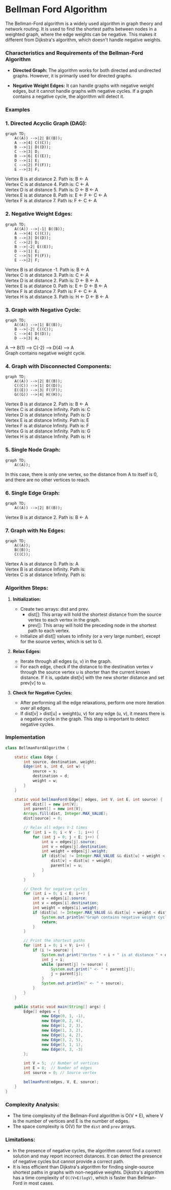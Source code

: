 # Bellman Ford Algorithm

The Bellman-Ford algorithm is a widely used algorithm in graph theory and network routing. It is used to find the shortest paths between nodes in a weighted graph, where the edge weights can be negative. This makes it different from Dijkstra's algorithm, which doesn't handle negative weights.

### Characteristics and Requirements of the Bellman-Ford Algorithm

- **Directed Graph:** The algorithm works for both directed and undirected graphs. However, it is primarily used for directed graphs.

- **Negative Weight Edges:** It can handle graphs with negative weight edges, but it cannot handle graphs with negative cycles. If a graph contains a negative cycle, the algorithm will detect it.

### Examples

### 1. Directed Acyclic Graph (DAG):

```mermaid
graph TD;
    A((A)) -->|2| B((B));
    A -->|4| C((C));
    B -->|1| D((D));
    C -->|3| D;
    B -->|6| E((E));
    D -->|1| E;
    C -->|2| F((F));
    E -->|3| F;
```
Vertex B is at distance 2. Path is: B <- A  
Vertex C is at distance 4. Path is: C <- A  
Vertex D is at distance 5. Path is: D <- B <- A  
Vertex E is at distance 8. Path is: E <- F <- C <- A  
Vertex F is at distance 7. Path is: F <- C <- A  

### 2. Negative Weight Edges:

```mermaid
graph TD;
    A((A)) -->|-1| B((B));
    A -->|4| C((C));
    B -->|3| D((D));
    C -->|2| D;
    B -->|-2| E((E));
    D -->|1| E;
    C -->|5| F((F));
    E -->|2| F;
```
Vertex B is at distance -1. Path is: B <- A  
Vertex C is at distance 3. Path is: C <- A  
Vertex D is at distance 2. Path is: D <- B <- A  
Vertex E is at distance 0. Path is: E <- D <- B <- A  
Vertex F is at distance 7. Path is: F <- C <- A  
Vertex H is at distance 3. Path is: H <- D <- B <- A  

### 3. Graph with Negative Cycle:

```mermaid
graph TD;
    A((A)) -->|1| B((B));
    B -->|-2| C((C));
    C -->|4| D((D));
    D -->|3| A;
```
A --> B(1) --> C(-2) --> D(4) --> A  
Graph contains negative weight cycle. 

### 4. Graph with Disconnected Components:

```mermaid
graph TD;
    A((A)) -->|2| B((B));
    C((C)) -->|1| D((D));
    E((E)) -->|3| F((F));
    G((G)) -->|4| H((H));
```

Vertex B is at distance 2. Path is: B <- A  
Vertex C is at distance Infinity. Path is: C  
Vertex D is at distance Infinity. Path is: D  
Vertex E is at distance Infinity. Path is: E  
Vertex F is at distance Infinity. Path is: F  
Vertex G is at distance Infinity. Path is: G  
Vertex H is at distance Infinity. Path is: H  


### 5. Single Node Graph:

```mermaid
graph TD;
    A((A));
```
In this case, there is only one vertex, so the distance from A to itself is 0, and there are no other vertices to reach.

### 6. Single Edge Graph:

```mermaid
graph TD;
    A((A)) -->|2| B((B));
```
Vertex B is at distance 2. Path is: B <- A  

### 7. Graph with No Edges:

```mermaid
graph TD;
    A((A));
    B((B));
    C((C));
```
Vertex A is at distance 0. Path is: A  
Vertex B is at distance Infinity. Path is:   
Vertex C is at distance Infinity. Path is:   


### Algorithm Steps:

1. **Initialization:**
    - Create two arrays: dist and prev.
        - dist[]: This array will hold the shortest distance from the source vertex to each vertex in the graph.
        - prev[]: This array will hold the preceding node in the shortest path to each vertex.
    - Initialize all dist[] values to infinity (or a very large number), except for the source vertex, which is set to 0.

2. **Relax Edges:**
    - Iterate through all edges (u, v) in the graph.
    - For each edge, check if the distance to the destination vertex v through the source vertex u is shorter than the current known distance. If it is, update dist[v] with the new shorter distance and set prev[v] to u.

3. **Check for Negative Cycles:**
    - After performing all the edge relaxations, perform one more iteration over all edges.
    - If dist[v] > dist[u] + weight(u, v) for any edge (u, v), it means there is a negative cycle in the graph. This step is important to detect negative cycles.


### Implementation

```java
class BellmanFordAlgorithm {

    static class Edge {
        int source, destination, weight;
        Edge(int s, int d, int w) {
            source = s;
            destination = d;
            weight = w;
        }
    }

    static void bellmanFord(Edge[] edges, int V, int E, int source) {
        int dist[] = new int[V];
        int parent[] = new int[V];
        Arrays.fill(dist, Integer.MAX_VALUE);
        dist[source] = 0;

        // Relax all edges V-1 times
        for (int i = 0; i < V - 1; i++) {
            for (int j = 0; j < E; j++) {
                int u = edges[j].source;
                int v = edges[j].destination;
                int weight = edges[j].weight;
                if (dist[u] != Integer.MAX_VALUE && dist[u] + weight < dist[v]) {
                    dist[v] = dist[u] + weight;
                    parent[v] = u;
                }
            }
        }

        // Check for negative cycles
        for (int i = 0; i < E; i++) {
            int u = edges[i].source;
            int v = edges[i].destination;
            int weight = edges[i].weight;
            if (dist[u] != Integer.MAX_VALUE && dist[u] + weight < dist[v]) {
                System.out.println("Graph contains negative weight cycle");
                return;
            }
        }

        // Print the shortest paths
        for (int i = 0; i < V; i++) {
            if (i != source) {
                System.out.print("Vertex " + i + " is at distance " + dist[i] + ". Path is: " + i);
                int j = i;
                while (parent[j] != source) {
                    System.out.print(" <- " + parent[j]);
                    j = parent[j];
                }
                System.out.println(" <- " + source);
            }
        }
    }

    public static void main(String[] args) {
        Edge[] edges = {
                new Edge(0, 1, -1),
                new Edge(0, 2, 4),
                new Edge(1, 2, 3),
                new Edge(1, 3, 2),
                new Edge(1, 4, 2),
                new Edge(3, 2, 5),
                new Edge(3, 1, 1),
                new Edge(4, 3, -3)
        };

        int V = 5;  // Number of vertices
        int E = 8;  // Number of edges
        int source = 0; // Source vertex

        bellmanFord(edges, V, E, source);
    }
}

```

### Complexity Analysis:
- The time complexity of the Bellman-Ford algorithm is O(V * E), where V is the number of vertices and E is the number of edges.
- The space complexity is O(V) for the `dist` and `prev` arrays.

### Limitations:
- In the presence of negative cycles, the algorithm cannot find a correct solution and may report incorrect distances. It can detect the presence of negative cycles but cannot provide a correct path.
- It is less efficient than Dijkstra's algorithm for finding single-source shortest paths in graphs with non-negative weights. Dijkstra's algorithm has a time complexity of `O((V+E)logV)`, which is faster than Bellman-Ford in most cases.